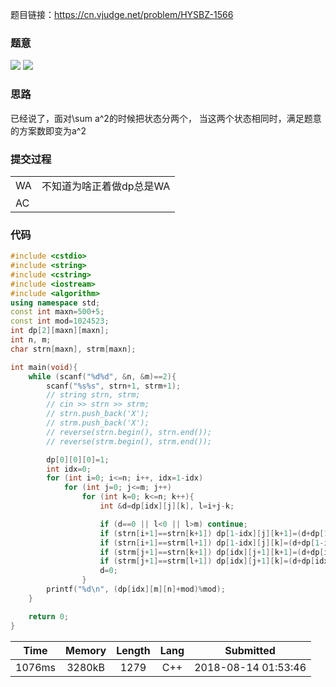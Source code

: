 题目链接：<https://cn.vjudge.net/problem/HYSBZ-1566>

### 题意
![](https://odzkskevi.qnssl.com/f9c3fad4a0ac0de196585ae3634308c9?v=1533953656)
![](https://odzkskevi.qnssl.com/f936c1ccebcdd95a3ffbb815a8a94e46?v=1533953656)

### 思路
已经说了，面对\sum a^2的时候把状态分两个，
当这两个状态相同时，满足题意的方案数即变为a^2

### 提交过程
|||
:-|:-
WA|不知道为啥正着做dp总是WA
AC|

### 代码
```cpp
#include <cstdio>
#include <string>
#include <cstring>
#include <iostream>
#include <algorithm>
using namespace std;
const int maxn=500+5;
const int mod=1024523;
int dp[2][maxn][maxn];
int n, m;
char strn[maxn], strm[maxn];

int main(void){
    while (scanf("%d%d", &n, &m)==2){
        scanf("%s%s", strn+1, strm+1);
        // string strn, strm;
        // cin >> strn >> strm;
        // strn.push_back('X');
        // strm.push_back('X');
        // reverse(strn.begin(), strn.end());
        // reverse(strm.begin(), strm.end());

        dp[0][0][0]=1;
        int idx=0;
        for (int i=0; i<=n; i++, idx=1-idx)
            for (int j=0; j<=m; j++)
                for (int k=0; k<=n; k++){
                    int &d=dp[idx][j][k], l=i+j-k;

                    if (d==0 || l<0 || l>m) continue;
                    if (strn[i+1]==strn[k+1]) dp[1-idx][j][k+1]=(d+dp[1-idx][j][k+1])%mod;
                    if (strn[i+1]==strm[l+1]) dp[1-idx][j][k]=(d+dp[1-idx][j][k])%mod;
                    if (strm[j+1]==strn[k+1]) dp[idx][j+1][k+1]=(d+dp[idx][j+1][k+1])%mod;
                    if (strm[j+1]==strm[l+1]) dp[idx][j+1][k]=(d+dp[idx][j+1][k])%mod;
                    d=0;
                }
        printf("%d\n", (dp[idx][m][n]+mod)%mod);
    }

    return 0;
}

```

Time|Memory|Length|Lang|Submitted
:-:|:-:|:-:|:-:|:-:
1076ms|3280kB|1279|C++|2018-08-14 01:53:46
